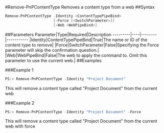 #Remove-PnPContentType
Removes a content type from a web
##Syntax
```powershell
Remove-PnPContentType -Identity <ContentTypePipeBind>
                      [-Force [<SwitchParameter>]]
                      [-Web <WebPipeBind>]
```


##Parameters
Parameter|Type|Required|Description
---------|----|--------|-----------
|Identity|ContentTypePipeBind|True|The name or ID of the content type to remove|
|Force|SwitchParameter|False|Specifying the Force parameter will skip the confirmation question.|
|Web|WebPipeBind|False|The web to apply the command to. Omit this parameter to use the current web.|
##Examples

###Example 1
```powershell
PS:> Remove-PnPContentType -Identity "Project Document"
```
This will remove a content type called "Project Document" from the current web

###Example 2
```powershell
PS:> Remove-PnPContentType -Identity "Project Document" -Force
```
This will remove a content type called "Project Document" from the current web with force
